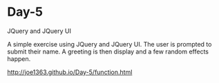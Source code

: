 # Day-5
JQuery and JQuery UI

A simple exercise using JQuery and JQuery UI. The user is prompted to submit their name. A greeting is then display and a few
random effects happen.

http://joe1363.github.io/Day-5/function.html
